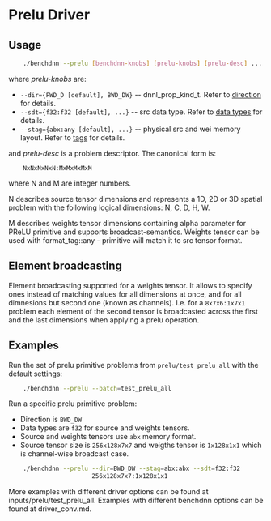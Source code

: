 # Prelu Driver

## Usage
``` sh
    ./benchdnn --prelu [benchdnn-knobs] [prelu-knobs] [prelu-desc] ...
```

where *prelu-knobs* are:
 - `--dir={FWD_D [default], BWD_DW}` -- dnnl_prop_kind_t.
            Refer to [direction](knobs_dir.md) for details.
 - `--sdt={f32:f32 [default], ...}` -- src data type.
            Refer to [data types](knobs_dt.md) for details.
 - `--stag={abx:any [default], ...}` -- physical src and wei memory layout.
            Refer to [tags](knobs_tag.md) for details.

and *prelu-desc* is a problem descriptor. The canonical form is:
```
    NxNxNxNxN:MxMxMxMxM
```
where N and M are integer numbers.

N describes source tensor dimensions and represents a 1D, 2D or 3D spatial
problem with the following logical dimensions: N, C, D, H, W.

M describes weights tensor dimensions containing alpha parameter for PReLU
primitive and supports broadcast-semantics. Weights tensor can be used with
format_tag::any - primitive will match it to src tensor format.

## Element broadcasting

Element broadcasting supported for a weights tensor. It allows to specify ones
instead of matching values for all dimensions at once, and for all dimnesions
but second one (known as channels). I.e. for a `8x7x6:1x7x1` problem each
element of the second tensor is broadcasted across the first and the last
dimensions when applying a prelu operation.

## Examples

Run the set of prelu primitive problems from `prelu/test_prelu_all`
with the default settings:
``` sh
    ./benchdnn --prelu --batch=test_prelu_all
```

Run a specific prelu primitive problem:
- Direction is `BWD_DW`
- Data types are `f32` for source and weights tensors.
- Source and weights tensors use `abx` memory format.
- Source tensor size is `256x128x7x7` and weigths tensor is `1x128x1x1`
  which is channel-wise broadcast case.
``` sh
    ./benchdnn --prelu --dir=BWD_DW --stag=abx:abx --sdt=f32:f32
                       256x128x7x7:1x128x1x1
```

More examples with different driver options can be found at
inputs/prelu/test_prelu_all. Examples with different benchdnn options
can be found at driver_conv.md.
